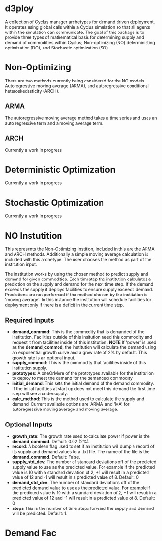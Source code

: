 # d3ploy
A collection of Cyclus manager archetypes for demand driven deployment. It operates using
global calls within a Cyclus simulation so that all agents within the simulation
can communicate. The goal of this package is to provide three types of mathematical
basis for determining supply and demand of commodities within Cyclus; Non-optimizing (NO)
deterministing optimization (DO), and Stochastic optimization (SO). 

Non-Optimizing
==============
There are two methods currently being considered for the NO models. Autoregressive
moving average (ARMA), and autoregressive conditional heteroskedasticity (ARCH).

ARMA
----
The autoregressive moving average method takes a time series and uses an 
auto regressive term and a moving average term. 

ARCH
----
Currently a work in progress

Deterministic Optimization
==========================
Currently a work in progress

Stochastic Optimization
=======================
Currently a work in progress


NO Instutition
==============
This represents the Non-Optimizing instition, included in this are the ARMA
and ARCH methods. Additionally a simple moving average calculation is included
with this archetype. The user chooses the method as part of the institution
input. 

The institution works by using the chosen method to predict supply and 
demand for given commodities. Each timestep the institution calculates a prediction
on the supply and demand for the next time step. If the demand exceeds the
supply it deploys facilities to ensure supply exceeds demand. Predictions are not
performed if the method chosen by the institution is 'moving average'. In this instance
the institution will schedule facilities for deployment only if there is a 
deficit in the current time step. 

Required Inputs
------------------
- **demand_commod**: This is the commodity that is demanded of the institution.
Facilities outside of this insitution need this commodity and request it from
facilities inside of this institution. **NOTE** If 'power' is used as the 
**demand_commod**, the institution will calculate the demand using an exponential
growth curve and a grow rate of 2% by default. This growth rate is an optional 
input. 
- **supply_commod**: This is the commodity that facilities inside of this institution
supply. 
- **prototypes**: A oneOrMore of the prototypes available for the institution to deploy
to meet the demand for the demanded commodity.
- **initial_demand**: This sets the initial demand of the demand commodity. If the
initial facilities at start up does not meet this demand the first time step will
see a undersupply. 
- **calc_method**: This is the method used to calculate the supply and demand. 
Current available options are 'ARMA' and 'MA' for autoregressive moving average
and moving average. 

Optional Inputs
---------------
- **growth_rate**: The growth rate used to calculate power if power is the 
**demand_commod**. Default: 0.02 (2%). 
- **record**: A boolean flag used to set if an institution will dump a record
of its supply and demand values to a .txt file. The name of the file is the
**demand_commod**. Default: False.
- **supply_std_dev**: The number of standard deviations off of the predicted supply
value to use as the predicted value. For example if the predicted value is 10
with a standard deviation of 2, +1 will result in a predicted value of 12 and 
-1 will result in a predicted value of 8. Default: 0
- **demand_std_dev**: The number of standard deviations off of the predicted demand
value to use as the predicted value. For example if the predicted value is 10
with a standard deviation of 2, +1 will result in a predicted value of 12 and 
-1 will result in a predicted value of 8. Default: 0
- **steps** This is the number of time steps forward the supply and demand will
be predicted. Default: 1. 

Demand Fac
==========


